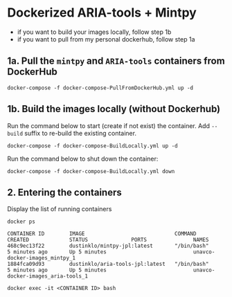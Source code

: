 # Dockerized ARIA-tools + Mintpy

* if you want to build your images locally, follow step 1b
* if you want to pull from my personal dockerhub, follow step 1a

## 1a. Pull the `mintpy` and `ARIA-tools` containers from DockerHub

```
docker-compose -f docker-compose-PullFromDockerHub.yml up -d
```

## 1b. Build the images locally (without Dockerhub)

Run the command below to start (create if not exist) the container. Add `--build` suffix to re-build the existing container.

```
docker-compose -f docker-compose-BuildLocally.yml up -d
```

Run the command below to shut down the container:

```
docker-compose -f docker-compose-BuildLocally.yml down
```

## 2. Entering the containers

Display the list of running containers

```
docker ps
```

```
CONTAINER ID        IMAGE                             COMMAND             CREATED             STATUS              PORTS               NAMES
468c9ec13f22        dustinklo/mintpy-jpl:latest       "/bin/bash"         5 minutes ago       Up 5 minutes                            unavco-docker-images_mintpy_1
1884fca09d93        dustinklo/aria-tools-jpl:latest   "/bin/bash"         5 minutes ago       Up 5 minutes                            unavco-docker-images_aria-tools_1
```

```
docker exec -it <CONTAINER ID> bash
```
